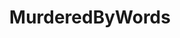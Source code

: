 ---
title: MurderedByWords
crosslinks:
- surfing
- RoastMe
- OutOfTheLoop
- xkcd
- todayilearned
- self
- space
- AskReddit
- feminisms
- whiteknighting
- NoParticipation
- JusticeServed
- pics
- germany
- titleporn
- WayOfTheBern
- toosoon
- BritainsGotTalent
- Military
---